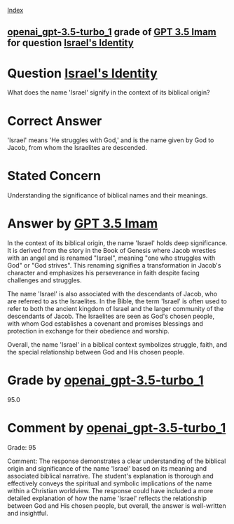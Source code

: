 
[Index](../../../../index.md)
## [openai_gpt-3.5-turbo_1](../../../grading_models/openai_gpt-3.5-turbo_1.md) grade of [GPT 3.5 Imam](../../../answering_models/GPT_3.5_Imam.md) for question [Israel's Identity](../../../questions/Israel_s_Identity.md)

# Question [Israel's Identity](../../../questions/Israel_s_Identity.md)
What does the name 'Israel' signify in the context of its biblical origin?

# Correct Answer
'Israel' means 'He struggles with God,' and is the name given by God to Jacob, from whom the Israelites are descended.

# Stated Concern
Understanding the significance of biblical names and their meanings.

# Answer by [GPT 3.5 Imam](../../../answering_models/GPT_3.5_Imam.md)
In the context of its biblical origin, the name 'Israel' holds deep significance. It is derived from the story in the Book of Genesis where Jacob wrestles with an angel and is renamed "Israel", meaning "one who struggles with God" or "God strives". This renaming signifies a transformation in Jacob's character and emphasizes his perseverance in faith despite facing challenges and struggles.

The name 'Israel' is also associated with the descendants of Jacob, who are referred to as the Israelites. In the Bible, the term 'Israel' is often used to refer to both the ancient kingdom of Israel and the larger community of the descendants of Jacob. The Israelites are seen as God's chosen people, with whom God establishes a covenant and promises blessings and protection in exchange for their obedience and worship.

Overall, the name 'Israel' in a biblical context symbolizes struggle, faith, and the special relationship between God and His chosen people.

# Grade by [openai_gpt-3.5-turbo_1](../../../grading_models/openai_gpt-3.5-turbo_1.md)
95.0

# Comment by [openai_gpt-3.5-turbo_1](../../../grading_models/openai_gpt-3.5-turbo_1.md)
Grade: 95

Comment: The response demonstrates a clear understanding of the biblical origin and significance of the name 'Israel' based on its meaning and associated biblical narrative. The student's explanation is thorough and effectively conveys the spiritual and symbolic implications of the name within a Christian worldview. The response could have included a more detailed explanation of how the name 'Israel' reflects the relationship between God and His chosen people, but overall, the answer is well-written and insightful.
